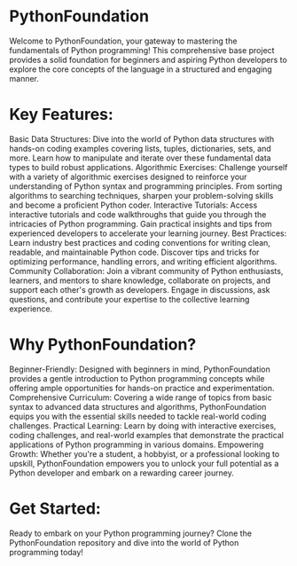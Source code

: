 # PythonFoundation
Welcome to PythonFoundation, your gateway to mastering the fundamentals of Python programming! This comprehensive base project provides a solid foundation for beginners and aspiring Python developers to explore the core concepts of the language in a structured and engaging manner.
# Key Features:

Basic Data Structures: Dive into the world of Python data structures with hands-on coding examples covering lists, tuples, dictionaries, sets, and more. Learn how to manipulate and iterate over these fundamental data types to build robust applications.
Algorithmic Exercises: Challenge yourself with a variety of algorithmic exercises designed to reinforce your understanding of Python syntax and programming principles. From sorting algorithms to searching techniques, sharpen your problem-solving skills and become a proficient Python coder.
Interactive Tutorials: Access interactive tutorials and code walkthroughs that guide you through the intricacies of Python programming. Gain practical insights and tips from experienced developers to accelerate your learning journey.
Best Practices: Learn industry best practices and coding conventions for writing clean, readable, and maintainable Python code. Discover tips and tricks for optimizing performance, handling errors, and writing efficient algorithms.
Community Collaboration: Join a vibrant community of Python enthusiasts, learners, and mentors to share knowledge, collaborate on projects, and support each other's growth as developers. Engage in discussions, ask questions, and contribute your expertise to the collective learning experience.

# Why PythonFoundation?

Beginner-Friendly: Designed with beginners in mind, PythonFoundation provides a gentle introduction to Python programming concepts while offering ample opportunities for hands-on practice and experimentation.
Comprehensive Curriculum: Covering a wide range of topics from basic syntax to advanced data structures and algorithms, PythonFoundation equips you with the essential skills needed to tackle real-world coding challenges.
Practical Learning: Learn by doing with interactive exercises, coding challenges, and real-world examples that demonstrate the practical applications of Python programming in various domains.
Empowering Growth: Whether you're a student, a hobbyist, or a professional looking to upskill, PythonFoundation empowers you to unlock your full potential as a Python developer and embark on a rewarding career journey.

# Get Started:
Ready to embark on your Python programming journey? Clone the PythonFoundation repository and dive into the world of Python programming today!
